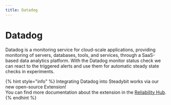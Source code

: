 ```yaml
---
title: Datadog
---
```


# Datadog

Datadog is a monitoring service for cloud-scale applications, providing monitoring of servers, databases, tools, and services, through a SaaS-based data analytics platform. With the Datadog monitor status check we can react to the triggered alerts and use them for automatic steady state checks in experiments.

{% hint style="info" %}
Integrating Datadog into Steadybit works via our new open-source Extension!<br/>
You can find more documentation about the extension in the [Reliability Hub](https://hub.steadybit.com/extension/com.steadybit.extension_datadog).
{% endhint %}